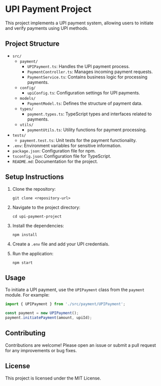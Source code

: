 # UPI Payment Project

This project implements a UPI payment system, allowing users to initiate and verify payments using UPI methods. 

## Project Structure

- `src/`
  - `payment/`
    - `UPIPayment.ts`: Handles the UPI payment process.
    - `PaymentController.ts`: Manages incoming payment requests.
    - `PaymentService.ts`: Contains business logic for processing payments.
  - `config/`
    - `upiConfig.ts`: Configuration settings for UPI payments.
  - `models/`
    - `PaymentModel.ts`: Defines the structure of payment data.
  - `types/`
    - `payment.types.ts`: TypeScript types and interfaces related to payments.
  - `utils/`
    - `paymentUtils.ts`: Utility functions for payment processing.
- `tests/`
  - `payment.test.ts`: Unit tests for the payment functionality.
- `.env`: Environment variables for sensitive information.
- `package.json`: Configuration file for npm.
- `tsconfig.json`: Configuration file for TypeScript.
- `README.md`: Documentation for the project.

## Setup Instructions

1. Clone the repository:
   ```
   git clone <repository-url>
   ```

2. Navigate to the project directory:
   ```
   cd upi-payment-project
   ```

3. Install the dependencies:
   ```
   npm install
   ```

4. Create a `.env` file and add your UPI credentials.

5. Run the application:
   ```
   npm start
   ```

## Usage

To initiate a UPI payment, use the `UPIPayment` class from the `payment` module. For example:

```typescript
import { UPIPayment } from './src/payment/UPIPayment';

const payment = new UPIPayment();
payment.initiatePayment(amount, upiId);
```

## Contributing

Contributions are welcome! Please open an issue or submit a pull request for any improvements or bug fixes.

## License

This project is licensed under the MIT License.